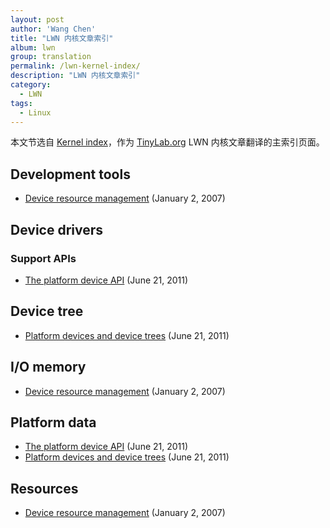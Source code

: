 ```yaml
---
layout: post
author: 'Wang Chen'
title: "LWN 内核文章索引"
album: lwn
group: translation
permalink: /lwn-kernel-index/
description: "LWN 内核文章索引"
category:
  - LWN
tags:
  - Linux
---
```


本文节选自 [Kernel index](https://lwn.net/Kernel/Index/)，作为 [TinyLab.org][1] LWN 内核文章翻译的主索引页面。

## Development tools

- [Device resource management](/lwn-215996-device-resource-management) (January 2, 2007)

## Device drivers

### Support APIs

- [The platform device API](/lwn-448499-platform-device-api) (June 21, 2011)

## Device tree

- [Platform devices and device trees](/lwn-448502-platform-devices-and-device-trees) (June 21, 2011)

## I/O memory

- [Device resource management](/lwn-215996-device-resource-management) (January 2, 2007)

## Platform data

- [The platform device API](/lwn-448499-platform-device-api) (June 21, 2011)
- [Platform devices and device trees](/lwn-448502-platform-devices-and-device-trees) (June 21, 2011)

## Resources

- [Device resource management](/lwn-215996-device-resource-management) (January 2, 2007)

[1]: http://tinylab.org
